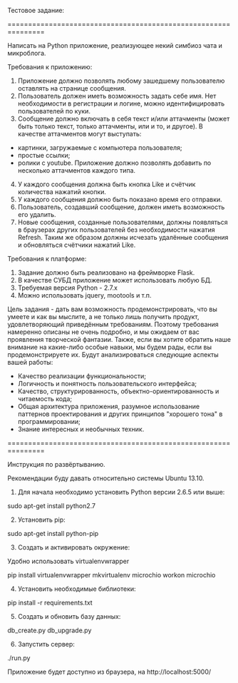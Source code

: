Тестовое задание:

===============================================================

Написать на Python приложение, реализующее некий симбиоз чата и микроблога. 

Требования к приложению:
1) Приложение должно позволять любому зашедшему пользователю оставлять на странице сообщения. 
2) Пользователь должен иметь возможность задать себе имя. Нет необходимости в регистрации и логине, можно идентифицировать пользователей по куки.
3) Сообщение должно включать в себя текст и/или аттачменты (может быть только текст, только аттачменты, или и то, и другое). В качестве аттачментов могут выступать:
- картинки, загружаемые с компьютера пользователя;
- простые ссылки;
- ролики c youtube.
Приложение должно позволять добавить по несколько аттачментов каждого типа.
4) У каждого сообщения должна быть кнопка Like и счётчик количества нажатий кнопки.
5) У каждого сообщения должно быть показано время его отправки.
6) Пользователь, создавший сообщение, должен иметь возможность его удалить. 
7) Новые сообщения, созданные пользователями, должны появляться в браузерах других пользователей без необходимости нажатия Refresh. Таким же образом должны исчезать удалённые сообщения и обновляться счётчики нажатий Like.

Требования к платформе:
1) Задание должно быть реализовано на фреймворке Flask.
2) В качестве СУБД приложение может использовать любую БД.
3) Требуемая версия Python - 2.7.x
4) Можно использовать jquery, mootools и т.п.

Цель задания - дать вам возможность продемонстрировать, что вы умеете и как вы мыслите, а не только лишь получить продукт, удовлетворяющий приведённым требованиям. Поэтому требования намеренно описаны не очень подробно, и мы ожидаем от вас проявления творческой фантазии. Также, если вы хотите обратить наше внимание на какие-либо особые навыки, мы будем рады, если вы продемонстрируете их. Будут анализироваться следующие аспекты вашей работы: 
- Качество реализации функциональности;
- Логичность и понятность пользовательского интерфейса;
- Качество, структурированность, объектно-ориентированность и читаемость кода;
- Общая архитектура приложения, разумное использование паттернов проектирования и других принципов "хорошего тона" в программировании;
- Знание интересных и необычных техник.

===============================================================


Инструкция по развёртыванию.

Рекомендации буду давать относительно системы Ubuntu 13.10.


1. Для начала необходимо установить Python версии 2.6.5 или выше:

sudo apt-get install python2.7

2. Установить pip:

sudo apt-get install python-pip

3. Создать и активировать окружение:

Удобно использовать virtualenvwrapper

pip install virtualenvwrapper
mkvirtualenv microchio
workon microchio

4. Установить необходимые библиотеки:

pip install -r requirements.txt

5. Создать и обновить базу данных:

db_create.py
db_upgrade.py

6. Запустить сервер:

./run.py

Приложение будет доступно из браузера, на http://localhost:5000/
